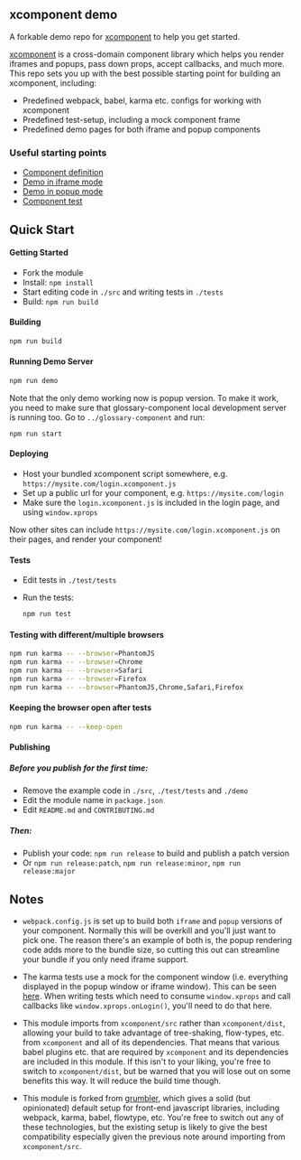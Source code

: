 xcomponent demo
---------------

A forkable demo repo for [xcomponent](https://github.com/krakenjs/xcomponent) to help you get started.

[xcomponent](https://github.com/krakenjs/xcomponent) is a cross-domain component library which helps you render iframes and popups, pass down props, accept callbacks, and much more. This repo sets you up with the best possible starting point for building an xcomponent, including:

- Predefined webpack, babel, karma etc. configs for working with xcomponent
- Predefined test-setup, including a mock component frame
- Predefined demo pages for both iframe and popup components

### Useful starting points

- [Component definition](./src/login/component.jsx)
- [Demo in iframe mode](./demo/iframe/index.htm)
- [Demo in popup mode](./demo/popup/index.htm)
- [Component test](./test/tests/login.js)

Quick Start
-----------

#### Getting Started

- Fork the module
- Install: `npm install`
- Start editing code in `./src` and writing tests in `./tests`
- Build: `npm run build`

#### Building

```bash
npm run build
```

#### Running Demo Server

```bash
npm run demo
```

Note that the only demo working now is popup version.
To make it work, you need to make sure that glossary-component local development server is running too.
Go to `../glossary-component` and run:

```
npm run start
```


#### Deploying

- Host your bundled xcomponent script somewhere, e.g. `https://mysite.com/login.xcomponent.js`
- Set up a public url for your component, e.g. `https://mysite.com/login`
- Make sure the `login.xcomponent.js` is included in the login page, and using `window.xprops`

Now other sites can include `https://mysite.com/login.xcomponent.js` on their pages, and render your component!

#### Tests

- Edit tests in `./test/tests`
- Run the tests:

  ```bash
  npm run test
  ```

#### Testing with different/multiple browsers

```bash
npm run karma -- --browser=PhantomJS
npm run karma -- --browser=Chrome
npm run karma -- --browser=Safari
npm run karma -- --browser=Firefox
npm run karma -- --browser=PhantomJS,Chrome,Safari,Firefox
```

#### Keeping the browser open after tests

```bash
npm run karma -- --keep-open
```

#### Publishing

##### Before you publish for the first time:

- Remove the example code in `./src`, `./test/tests` and `./demo`
- Edit the module name in `package.json`
- Edit `README.md` and `CONTRIBUTING.md`

##### Then:

- Publish your code: `npm run release` to build and publish a patch version
- Or `npm run release:patch`, `npm run release:minor`, `npm run release:major`

Notes
-----

- `webpack.config.js` is set up to build both `iframe` and `popup` versions of your component. Normally this will be overkill and you'll just want to pick one. The reason there's an example of both is, the popup rendering code adds more to the bundle size, so cutting this out can streamline your bundle if you only need iframe support.

- The karma tests use a mock for the component window (i.e. everything displayed in the popup window or iframe window). This can be seen [here](./test/windows/login). When writing tests which need to consume `window.xprops` and call callbacks like `window.xprops.onLogin()`, you'll need to do that here.

- This module imports from `xcomponent/src` rather than `xcomponent/dist`, allowing your build to take advantage of tree-shaking, flow-types, etc. from `xcomponent` and all of its dependencies. That means that various babel plugins etc. that are required by `xcomponent` and its dependencies are included in this module. If this isn't to your liking, you're free to switch to `xcomponent/dist`, but be warned that you will lose out on some benefits this way. It will reduce the build time though.

- This module is forked from [grumbler](https://github.com/krakenjs/grumbler), which gives a solid (but opinionated) default setup for front-end javascript libraries, including webpack, karma, babel, flowtype, etc. You're free to switch out any of these technologies, but the existing setup is likely to give the best compatibility especially given the previous note around importing from `xcomponent/src`.
